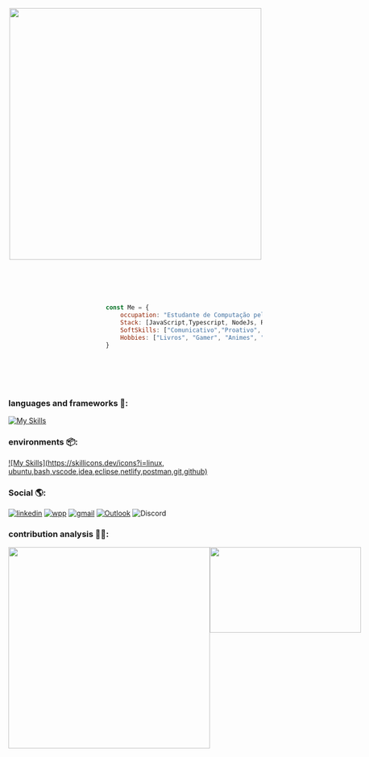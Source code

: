 










<p align="center">
    <img src="https://64.media.tumblr.com/977e2dc15e65c33ad1e8d0c87ed54106/92d75c7d0a5eafc7-aa/s1280x1920/2c0a70f951b227a901a8bb0dd7cf5f858c55e7e8.gif" width="500px" />
</p>



 ``` javascript
                    
                    
                       
         
                           
                            const Me = {
                                occupation: "Estudante de Computação pela Universidade Federal da Bahia e Estudante de Análise e Desenvolvimento de sistemas pela Universidade Salvador. 📚 ",
                                Stack: [JavaScript,Typescript, NodeJs, ReactJs, ExpressJs,NestJs, PrismaIO],
                                SoftSkills: ["Comunicativo","Proativo", "Analitico", "Criativo", "Trabalho em equipe", "resolução de problemas"],
                                Hobbies: ["Livros", "Gamer", "Animes", "Series", "Bike", "Mergulho"]
                            }
                    
        
        
            
                 
 ```











### languages ​​and frameworks 🧩:
[![My Skills](https://skillicons.dev/icons?i=python,java,ts,js,html,css,react,nodejs,npm,express,nestjs,bootstrap,webpack,jest,prisma)](https://skillicons.dev)

### environments 📦: 
[![My Skills](https://skillicons.dev/icons?i=linux,
ubuntu,bash,vscode,idea,eclipse,netlify,postman,git,github)](https://skillicons.dev)


###     Social 🌎:
[![linkedin](https://img.shields.io/badge/LinkedIn-0077B5?style=for-the-badge&logo=linkedin&logoColor=white)](https://www.linkedin.com/in/caique-menezes-491930214/)
[![wpp](https://img.shields.io/badge/WhatsApp-25D366?style=for-the-badge&logo=whatsapp&logoColor=white)](https://wa.me/5571988372142)
[![gmail](https://img.shields.io/badge/Gmail-D14836?style=for-the-badge&logo=gmail&logoColor=white)](mailto:caiqueznk@gmail.com)
[![Outlook](https://img.shields.io/badge/Microsoft_Outlook-0078D4?style=for-the-badge&logo=microsoft-outlook&logoColor=white)](mailto:caiquemenezes1@outlook.com)
![Discord](https://img.shields.io/badge/Discord-%235865F2.svg?style=for-the-badge&logo=discord&logoColor=white)

### contribution analysis 👨‍💻:
<div style="display:flex; justify-content: space-between;">
    <img src="https://github-readme-stats.vercel.app/api?username=caiquedevjs&show_icons=true&theme=tokyonight" width="400px" />
     <img src="https://github-readme-stats.vercel.app/api/top-langs/?username=caiquedevjs&layout=compact&theme=tokyonight" width="300px" height= "170px" />
</div>







